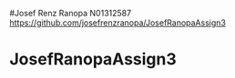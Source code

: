 #Josef Renz Ranopa N01312587
https://github.com/josefrenzranopa/JosefRanopaAssign3
# JosefRanopaAssign3
